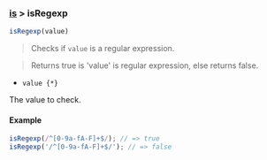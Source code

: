 ### [is](../) > isRegexp

```js
isRegexp(value)
```

> Checks if <code>value</code> is a regular expression.

> Returns true is 'value' is regular expression, else returns false.

- <code>value {\*}</code>

The value to check.

#### Example
```js
isRegexp(/^[0-9a-fA-F]+$/); // => true
isRegexp('/^[0-9a-fA-F]+$/'); // => false
```
